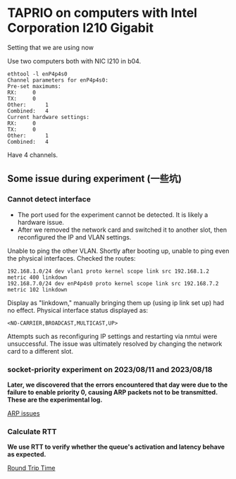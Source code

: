 # TAPRIO on computers with Intel Corporation I210 Gigabit
Setting that we are using now

Use two computers both with NIC I210 in b04.
```
ethtool -l enP4p4s0
Channel parameters for enP4p4s0:
Pre-set maximums:
RX:		0
TX:		0
Other:		1
Combined:	4
Current hardware settings:
RX:		0
TX:		0
Other:		1
Combined:	4
```
Have 4 channels.



## Some issue during experiment (一些坑)
### Cannot detect interface
- The port used for the experiment cannot be detected. It is likely a hardware issue.
- After we removed the network card and switched it to another slot, then reconfigured the IP and VLAN settings.

Unable to ping the other VLAN.
Shortly after booting up, unable to ping even the physical interfaces.
Checked the routes:
```
192.168.1.0/24 dev vlan1 proto kernel scope link src 192.168.1.2 metric 400 linkdown 
192.168.7.0/24 dev enP4p4s0 proto kernel scope link src 192.168.7.2 metric 102 linkdown
```
Display as "linkdown," manually bringing them up (using ip link set up) had no effect.
Physical interface status displayed as:
```
<NO-CARRIER,BROADCAST,MULTICAST,UP> 
```
Attempts such as reconfiguring IP settings and restarting via nmtui were unsuccessful.
The issue was ultimately resolved by changing the network card to a different slot.

### socket-priority experiment on 2023/08/11 and 2023/08/18
**Later, we discovered that the errors encountered that day were due to the failure to enable priority 0, causing ARP packets not to be transmitted. These are the experimental log.**

[ARP issues](./TAPRIO%20experiment/ARP%20Issues.md)

### Calculate RTT
**We use RTT to verify whether the queue's activation and latency behave as expected.**

[Round Trip Time](./TAPRIO%20experiment/Round%20Trip%20Time.md)